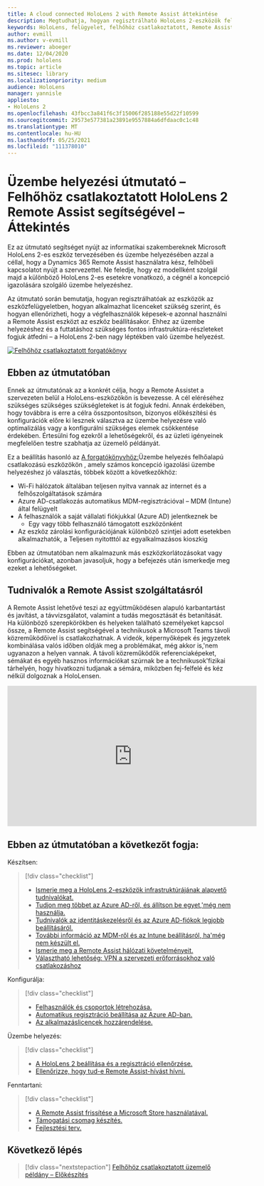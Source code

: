 ```yaml
---
title: A cloud connected HoloLens 2 with Remote Assist áttekintése
description: Megtudhatja, hogyan regisztrálható HoloLens 2-eszközök felhőhöz csatlakoztatott hálózaton keresztül a Dynamics 365 Remote Assist használatával.
keywords: HoloLens, felügyelet, felhőhöz csatlakoztatott, Remote Assist, AAD, Azure AD, MDM, Mobile Eszközkezelés
author: evmill
ms.author: v-evmill
ms.reviewer: aboeger
ms.date: 12/04/2020
ms.prod: hololens
ms.topic: article
ms.sitesec: library
ms.localizationpriority: medium
audience: HoloLens
manager: yannisle
appliesto:
- HoloLens 2
ms.openlocfilehash: 43fbcc3a841f6c3f15006f285188e55d22f10599
ms.sourcegitcommit: 29573e577381a23891e9557884a6dfdaac0c1c48
ms.translationtype: MT
ms.contentlocale: hu-HU
ms.lasthandoff: 05/25/2021
ms.locfileid: "111378010"
---
```

# <a name="deployment-guide--cloud-connected-hololens-2-with-remote-assist--overview"></a>Üzembe helyezési útmutató – Felhőhöz csatlakoztatott HoloLens 2 Remote Assist segítségével – Áttekintés

Ez az útmutató segítséget nyújt az informatikai szakembereknek Microsoft HoloLens 2-es eszköz tervezésében és üzembe helyezésében azzal a céllal, hogy a Dynamics 365 Remote Assist használatra kész, felhőbeli kapcsolatot nyújt a szervezettel. Ne feledje, hogy ez modellként szolgál majd a különböző HoloLens 2-es esetekre vonatkozó, a cégnél a koncepció igazolására szolgáló üzembe helyezéshez.

Az útmutató során bemutatja, hogyan regisztrálhatóak az eszközök az eszközfelügyeletben, hogyan alkalmazhat licenceket szükség szerint, és hogyan ellenőrizheti, hogy a végfelhasználók képesek-e azonnal használni a Remote Assist eszközt az eszköz beállításakor. Ehhez az üzembe helyezéshez és a futtatáshoz szükséges fontos infrastruktúra-részleteket fogjuk átfedni – a HoloLens 2-ben nagy léptékben való üzembe helyezést.

[![Felhőhöz csatlakoztatott forgatókönyv ](./images/deployment-guides-revised-scenario-a.png)](./images/deployment-guides-revised-scenario-a.png#lightbox)
## <a name="in-this-guide"></a>Ebben az útmutatóban

Ennek az útmutatónak az a konkrét célja, hogy a Remote Assistet a szervezeten belül a HoloLens-eszközökön is bevezesse. A cél eléréséhez szükséges szükséges szükségleteket is át fogjuk fedni. Annak érdekében, hogy továbbra is erre a célra összpontosítson, bizonyos előkészítési és konfigurációk előre ki lesznek választva az üzembe helyezésre való optimalizálás vagy a konfigurálni szükséges elemek csökkentése érdekében. Értesülni fog ezekről a lehetőségekről, és az üzleti igényeinek megfelelően testre szabhatja az üzemelő példányát.

Ez a beállítás hasonló az [A forgatókönyvhöz:](https://docs.microsoft.com/hololens/common-scenarios#scenario-a)Üzembe helyezés felhőalapú csatlakozású eszközökön , amely számos koncepció igazolási üzembe helyezéshez jó választás, többek között a következőkhöz:

- Wi-Fi hálózatok általában teljesen nyitva vannak az internet és a felhőszolgáltatások számára
- Azure AD-csatlakozás automatikus MDM-regisztrációval – MDM (Intune) által felügyelt
- A felhasználók a saját vállalati fiókjukkal (Azure AD) jelentkeznek be
  - Egy vagy több felhasználó támogatott eszközönként
- Az eszköz zárolási konfigurációjának különböző szintjei adott esetekben alkalmazhatók, a Teljesen nyitotttól az egyalkalmazásos kioszkig



Ebben az útmutatóban nem alkalmazunk más eszközkorlátozásokat vagy konfigurációkat, azonban javasoljuk, hogy a befejezés után ismerkedje meg ezeket a lehetőségeket.

## <a name="learn-about-remote-assist"></a>Tudnivalók a Remote Assist szolgáltatásról

A Remote Assist lehetővé teszi az együttműködésen alapuló karbantartást és javítást, a távvizsgálatot, valamint a tudás megosztását és betanítását. Ha különböző szerepkörökben és helyeken található személyeket kapcsol össze, a Remote Assist segítségével a technikusok a Microsoft Teams távoli közreműködőivel is csatlakozhatnak. A videók, képernyőképek és jegyzetek kombinálása valós időben oldják meg a problémákat, még akkor is,&#39;nem ugyanazon a helyen vannak. A távoli közreműködők referenciaképeket, sémákat és egyéb hasznos információkat szúrnak be a technikusok&#39;fizikai tárhelyén, hogy hivatkozni tudjanak a sémára, miközben fej-felfelé és kéz nélkül dolgoznak a HoloLensen.

<iframe width="560" height="315" src="https://www.youtube.com/embed/d3YT8j0yYl0" frameborder="0" allow="accelerometer; autoplay; clipboard-write; encrypted-media; gyroscope; picture-in-picture" allowfullscreen></iframe>

## <a name="in-this-guide-you-will"></a>Ebben az útmutatóban a következőt fogja:

Készítsen:

> [!div class="checklist"]
> - [Ismerje meg a HoloLens 2-eszközök infrastruktúrájának alapvető tudnivalókat.](hololens2-cloud-connected-prepare.md#infrastructure-essentials)
> - [Tudjon meg többet az Azure AD-ről, és állítson be egyet,&#39;még nem használja.](hololens2-cloud-connected-prepare.md#azure-active-directory)
> - [Tudnivalók az identitáskezelésről és az Azure AD-fiókok legjobb beállításáról.](hololens2-cloud-connected-prepare.md#identity-management)
> - [További információ az MDM-ről és az Intune beállításról, ha&#39;még nem készült el.](hololens2-cloud-connected-prepare.md#mobile-device-management)
> - [Ismerje meg a Remote Assist hálózati követelményeit.](hololens2-cloud-connected-prepare.md#network)
> - [Választható lehetőség: VPN a szervezeti erőforrásokhoz való csatlakozáshoz](/hololens2-cloud-connected-prepare.md#optional-connect-your-hololens-to-vpn)

Konfigurálja:

> [!div class="checklist"]
> - [Felhasználók és csoportok létrehozása.](hololens2-cloud-connected-configure.md#azure-users-and-groups)
> - [Automatikus regisztráció beállítása az Azure AD-ban.](hololens2-cloud-connected-configure.md#auto-enrollment-on-hololens-2)
> - [Az alkalmazáslicencek hozzárendelése.](hololens2-cloud-connected-configure.md#application-licenses)

Üzembe helyezés:

> [!div class="checklist"]
> - [A HoloLens 2 beállítása és a regisztráció ellenőrzése.](hololens2-cloud-connected-deploy.md#enrollment-validation)
> - [Ellenőrizze, hogy tud-e Remote Assist-hívást hívni.](hololens2-cloud-connected-deploy.md#remote-assist-call-validation)

Fenntartani:

> [!div class="checklist"]
> - [A Remote Assist frissítése a Microsoft Store használatával.](hololens2-cloud-connected-maintain.md#updates)
> - [Támogatási csomag készítés.](hololens2-cloud-connected-maintain.md#support-plan)
> - [Fejlesztési terv.](hololens2-cloud-connected-maintain.md#development-plan)

## <a name="next-step"></a>Következő lépés

> [!div class="nextstepaction"]
> [Felhőhöz csatlakoztatott üzemelő példány – Előkészítés](hololens2-cloud-connected-prepare.md)

